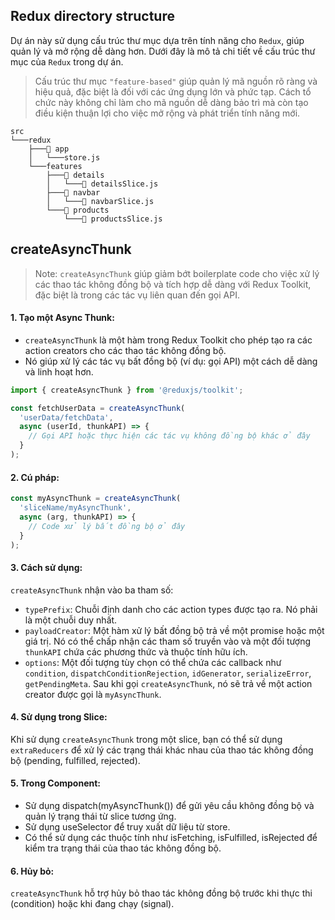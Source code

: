 ## Redux directory structure

Dự án này sử dụng cấu trúc thư mục dựa trên tính năng cho `Redux`, giúp quản lý và mở rộng dễ dàng hơn. Dưới đây là mô tả chi tiết về cấu trúc thư mục của `Redux` trong dự án.

> Cấu trúc thư mục `"feature-based"` giúp quản lý mã nguồn rõ ràng và hiệu quả, đặc biệt là đối với các ứng dụng lớn và phức tạp. Cách tổ chức này không chỉ làm cho mã nguồn dễ dàng bảo trì mà còn tạo điều kiện thuận lợi cho việc mở rộng và phát triển tính năng mới.


```plaintext
src
└───redux
    ├───📁 app
    │   └───store.js
    └───features
        ├───📁 details
        │   └───📄 detailsSlice.js
        ├───📁 navbar
        │   └───📄 navbarSlice.js
        └───📁 products
            └───📄 productsSlice.js

```
## createAsyncThunk

>Note: `createAsyncThunk` giúp giảm bớt boilerplate code cho việc xử lý các thao tác không đồng bộ và tích hợp dễ dàng với Redux Toolkit, đặc biệt là trong các tác vụ liên quan đến gọi API.


#### 1. Tạo một Async Thunk:
- `createAsyncThunk` là một hàm trong Redux Toolkit cho phép tạo ra các action creators cho các thao tác không đồng bộ.
- Nó giúp xử lý các tác vụ bất đồng bộ (ví dụ: gọi API) một cách dễ dàng và linh hoạt hơn.

```jsx
import { createAsyncThunk } from '@reduxjs/toolkit';

const fetchUserData = createAsyncThunk(
  'userData/fetchData',
  async (userId, thunkAPI) => {
    // Gọi API hoặc thực hiện các tác vụ không đồng bộ khác ở đây
  }
);
```
#### 2. Cú pháp:

```jsx
const myAsyncThunk = createAsyncThunk(
  'sliceName/myAsyncThunk',
  async (arg, thunkAPI) => {
    // Code xử lý bất đồng bộ ở đây
  }
);
```

#### 3. Cách sử dụng:

`createAsyncThunk` nhận vào ba tham số:
- `typePrefix`: Chuỗi định danh cho các action types được tạo ra. Nó phải là một chuỗi duy nhất.
- `payloadCreator`: Một hàm xử lý bất đồng bộ trả về một promise hoặc một giá trị. Nó có thể chấp nhận các tham số truyền vào và một đối tượng `thunkAPI` chứa các phương thức và thuộc tính hữu ích.
- `options`: Một đối tượng tùy chọn có thể chứa các callback như `condition`, `dispatchConditionRejection`, `idGenerator`, `serializeError`, `getPendingMeta`.
Sau khi gọi `createAsyncThunk`, nó sẽ trả về một action creator được gọi là `myAsyncThunk`.

#### 4. Sử dụng trong Slice:


Khi sử dụng `createAsyncThunk` trong một slice, bạn có thể sử dụng `extraReducers` để xử lý các trạng thái khác nhau của thao tác không đồng bộ (pending, fulfilled, rejected).

#### 5. Trong Component:

- Sử dụng dispatch(myAsyncThunk()) để gửi yêu cầu không đồng bộ và quản lý trạng thái từ slice tương ứng.
- Sử dụng useSelector để truy xuất dữ liệu từ store.
- Có thể sử dụng các thuộc tính như isFetching, isFulfilled, isRejected để kiểm tra trạng thái của thao tác không đồng bộ.

#### 6. Hủy bỏ:

`createAsyncThunk` hỗ trợ hủy bỏ thao tác không đồng bộ trước khi thực thi (condition) hoặc khi đang chạy (signal).